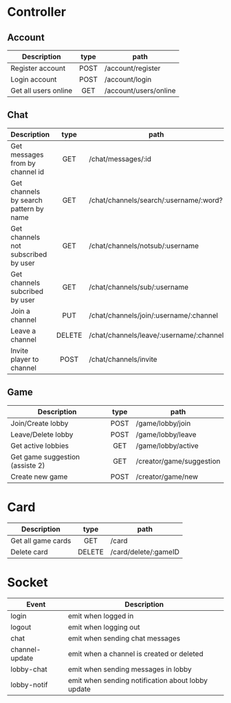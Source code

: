 # Controller
## Account
| Description           | type | path                   |
| --------------------- |:----:|----------------------- |
| Register account      |POST  | /account/register      |
| Login account         |POST  | /account/login         |
| Get all users online  |GET   | /account/users/online  |

## Chat
| Description                           | type | path                                   |
| ---------------------                 |:----:|-----------------------                 |
| Get messages from by channel id       |GET   | /chat/messages/:id                     |
| Get channels by search pattern by name|GET   | /chat/channels/search/:username/:word? |
| Get channels not subscribed by user   |GET   | /chat/channels/notsub/:username        |
| Get channels subcribed by user        |GET   | /chat/channels/sub/:username           |   
| Join a channel                        |PUT   | /chat/channels/join/:username/:channel |
| Leave a channel                       |DELETE| /chat/channels/leave/:username/:channel|
| Invite player to channel              |POST  | /chat/channels/invite                  |

## Game
| Description                       | type | path                                   |
| ---------------------             |:----:|-----------------------                 |
| Join/Create lobby                 |POST  | /game/lobby/join                       |
| Leave/Delete lobby                |POST  | /game/lobby/leave                      |
| Get active lobbies                |GET   | /game/lobby/active                     |
| Get game suggestion (assiste 2)   |GET   | /creator/game/suggestion               |
| Create new game                   |POST  | /creator/game/new                      |

# Card
| Description                       | type | path                                   |
| ---------------------             |:----:|-----------------------                 |
| Get all game cards                |GET   | /card                                  |
| Delete card                       |DELETE| /card/delete/:gameID                   |

# Socket
|Event          | Description                                       |
|-----          | -----------                                       |
|login          | emit when logged in                               |
|logout         | emit when logging out                             |
|chat           | emit when sending chat messages                   |
|channel-update | emit when a channel is created or deleted         |
|lobby-chat     | emit when sending messages in lobby               |
|lobby-notif    | emit when sending notification about lobby update |